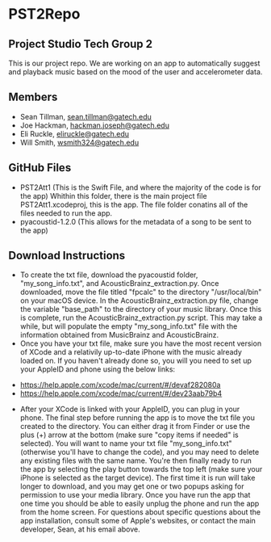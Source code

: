 # PST2Repo

## Project Studio Tech Group 2
This is our project repo. We are working 
on an app to automatically suggest and 
playback music based on the mood of the user and accelerometer data. 

## Members
* Sean Tillman, sean.tillman@gatech.edu
* Joe Hackman, hackman.joseph@gatech.edu
* Eli Ruckle, eliruckle@gatech.edu
* Will Smith, wsmith324@gatech.edu

## GitHub Files
* PST2Att1 (This is the Swift File, and where the majority of the code is for the app)
  Whithin this folder, there is the main project file PST2Att1.xcodeproj, this is the app. The file folder conatins all of the files needed to run the app.
* pyacoustid-1.2.0 (This allows for the metadata of a song to be sent to the app)

## Download Instructions

* To create the txt file, download the pyacoustid folder, "my_song_info.txt", and AcousticBrainz_extraction.py.  Once downloaded, move the file titled "fpcalc" to the directory "/usr/local/bin" on your macOS device.  In the AcousticBrainz_extraction.py file, change the variable "base_path" to the directory of your music library.  Once this is complete, run the AcousticBrainz_extraction.py script.  This may take a while, but will populate the empty "my_song_info.txt" file with the information obtained from MusicBrainz and AcousticBrainz.
* Once you have your txt file, make sure you have the most recent version of XCode and a relativily up-to-date iPhone with the music already loaded on. If you
 haven't already done so, you will you need to set up your AppleID and phone using the below links:
 - https://help.apple.com/xcode/mac/current/#/devaf282080a
 - https://help.apple.com/xcode/mac/current/#/dev23aab79b4
 * After your XCode is linked with your AppleID, you can plug in your phone. The final step before running the app is to move the txt file you created to the
 directory. You can either drag it from Finder or use the plus (+) arrow at the bottom (make sure "copy items if needed" is selected). You will want to name
 your txt file "my_song_info.txt" (otherwise you'll have to change the code), and you may need to delete any existing files with the same name. You're then 
 finally ready to run the app by selecting the play button towards the top left (make sure your iPhone is selected as the target device). The first time it is
 run will take longer to download, and you may get one or two popups asking for permission to use your media library. Once you have run the app that one time 
 you should be able to easily unplug the phone and run the app from the home screen. For questions about specific questions about the app installation, consult
 some of Apple's websites, or contact the main developer, Sean, at his email above. 
